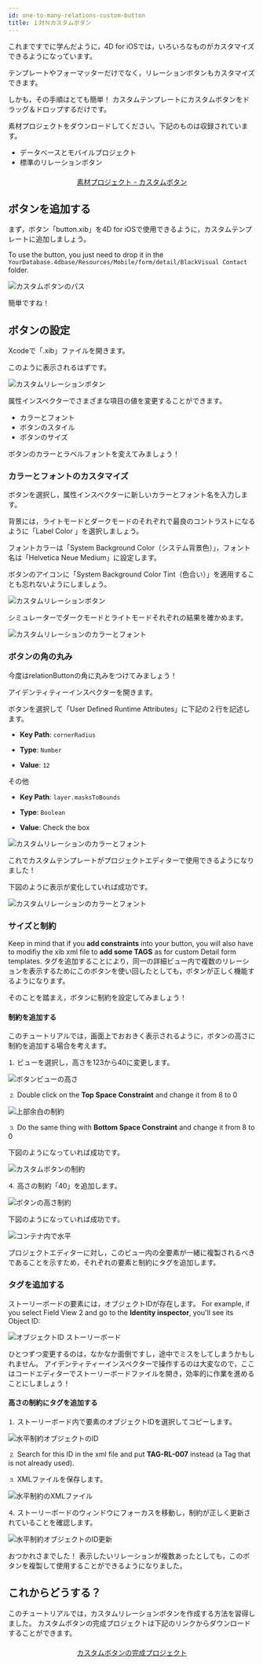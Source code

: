 ```yaml
---
id: one-to-many-relations-custom-button
title: １対Ｎカスタムボタン
---
```


これまですでに学んだように，4D for iOSでは，いろいろなものがカスタマイズできるようになっています。

テンプレートやフォーマッターだけでなく，リレーションボタンもカスタマイズできます。

しかも，その手順はとても簡単！ カスタムテンプレートにカスタムボタンをドラッグ＆ドロップするだけです。


素材プロジェクトをダウンロードしてください。下記のものは収録されています。

* データベースとモバイルプロジェクト
* 標準のリレーションボタン

<div markdown="1" style="text-align: center; margin-top: 20px; margin-bottom: 20px">
<a class="button"
href="https://github.com/4d-for-ios/tutorial-OneToManyCustomButton/archive/c507e764e97e006c6c785dfc468f71f5bd708845.zip">素材プロジェクト - カスタムボタン</a>
</div>

## ボタンを追加する

まず，ボタン「button.xib」を4D for iOSで使用できるように，カスタムテンプレートに追加しましょう。

To use the button, you just need to drop it in the `YourDatabase.4dbase/Resources/Mobile/form/detail/BlackVisual Contact` folder.

![カスタムボタンのパス](assets/en/relations/Relation-custom-button-path.png)

簡単ですね！

## ボタンの設定

Xcodeで「.xib」ファイルを開きます。

このように表示されるはずです。

![カスタムリレーションボタン](assets/en/relations/Relations-custom-button-relationButton-4D-for-iOS.png)

属性インスペクターでさまざまな項目の値を変更することができます。

* カラーとフォント
* ボタンのスタイル
* ボタンのサイズ

ボタンのカラーとラベルフォントを変えてみましょう！

### カラーとフォントのカスタマイズ

ボタンを選択し，属性インスペクターに新しいカラーとフォント名を入力します。

背景には，ライトモードとダークモードのそれぞれで最良のコントラストになるように「Label Color 」を選択しましょう。

フォントカラーは「System Background Color（システム背景色）」，フォント名は「Helvetica Neue Medium」に設定します。

ボタンのアイコンに「System Background Color Tint（色合い）」を適用することも忘れないようにしましょう。

![カスタムリレーションボタン](assets/en/relations/Relations-custom-button-relationButton-4D-for-iOS-font-and-Color.png)

シミュレーターでダークモードとライトモードそれぞれの結果を確かめます。

![カスタムリレーションのカラーとフォント](assets/en/relations/Custom-relation-button-Light-and-Dark-mode-font-and-color.png)

### ボタンの角の丸み

今度はrelationButtonの角に丸みをつけてみましょう！

アイデンティティーインスペクターを開きます。

ボタンを選択して「User Defined Runtime Attributes」に下記の２行を記述します。

* **Key Path**: `cornerRadius`

* **Type**: `Number`

* **Value**: `12`

その他

* **Key Path**: `layer.masksToBounds`

* **Type**: `Boolean`

* **Value**: Check the box

![カスタムリレーションのカラーとフォント](assets/en/relations/Custom-relation-button-Xcode-round-corners.png)

これでカスタムテンプレートがプロジェクトエディターで使用できるようになりました！

下図のように表示が変化していれば成功です。

![カスタムリレーションのカラーとフォント](assets/en/relations/Custom-relation-button-round-corners.png)

### サイズと制約

Keep in mind that if you **add constraints** into your button, you will also have to modifiy the xib xml file to **add some TAGS** as for custom Detail form templates. タグを追加することにより，同一の詳細ビュー内で複数のリレーションを表示するためにこのボタンを使い回したとしても，ボタンが正しく機能するようになります。

そのことを踏まえ，ボタンに制約を設定してみましょう！

#### 制約を追加する

このチュートリアルでは，画面上でおおきく表示されるように，ボタンの高さに制約を追加する場合を考えます。

⒈ ビューを選択し，高さを123から40に変更します。

![ボタンビューの高さ](assets/en/relations/Button-view-height.png)

⒉ Double click on the **Top Space Constraint** and change it from 8 to 0

![上部余白の制約](assets/en/relations/Top-Space-constraint.png)

⒊ Do the same thing with **Bottom Space Constraint** and change it from 8 to 0

下図のようになっていれば成功です。

![カスタムボタンの制約](assets/en/relations/Custom-button-constraints.png)

⒋ 高さの制約「40」を追加します。

![ボタンの高さ制約](assets/en/relations/Button-height-constraint.png)

下図のようになっていれば成功です。

![コンテナ内で水平](assets/en/relations/Custom-relation-button-constraints.png)

プロジェクトエディターに対し，このビュー内の全要素が一緒に複製されるべきであることを示すため，それぞれの要素と制約にタグを追加します。


### タグを追加する

ストーリーボードの要素には，オブジェクトIDが存在します。 For example, if you select Field View 2 and go to the **Identity inspector**, you'll see its Object ID:

![オブジェクトID ストーリーボード](assets/en/relations/Custom-button-object-id-storyboard.png)

ひとつずつ変更するのは，なかなか面倒ですし，途中でミスをしてしまうかもしれません。 アイデンティティーインスペクターで操作するのは大変なので，ここはコードエディターでストーリーボードファイルを開き，効率的に作業を進めることにしましょう！

#### 高さの制約にタグを追加する

⒈ ストーリーボード内で要素のオブジェクトIDを選択してコピーします。

![水平制約オブジェクトのID](assets/en/relations/Horizontal-constraint-object-ID.png)

⒉ Search for this ID in the xml file and put **TAG-RL-007** instead (a Tag that is not already used).

⒊ XMLファイルを保存します。

![水平制約のXMLファイル](assets/en/relations/Horizontal-constraint-xml-file.png)

⒋ ストーリーボードのウィンドウにフォーカスを移動し，制約が正しく更新されていることを確認します。

![水平制約オブジェクトのID更新](assets/en/relations/Horizontal-object-id-updated.png)

おつかれさまでした！ 表示したいリレーションが複数あったとしても，このボタンを複製して使用することができるようになりました。

## これからどうする？

このチュートリアルでは，カスタムリレーションボタンを作成する方法を習得しました。 カスタムボタンの完成プロジェクトは下記のリンクからダウンロードすることができます。

<div markdown="1" style="text-align: center; margin-top: 20px; margin-bottom: 20px">
<a class="button"
href="https://github.com/4d-for-ios/tutorial-OneToManyCustomButton/releases/latest/download/tutorial-OneToManyCustomButton.zip">カスタムボタンの完成プロジェクト</a>
</div>
